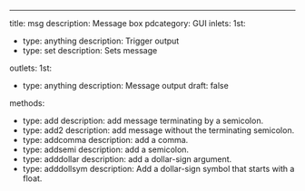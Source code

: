 ---
title: msg
description: Message box
pdcategory: GUI
inlets:
  1st:
  - type: anything
    description: Trigger output
  - type: set <anything>
    description: Sets message

outlets:
  1st:
  - type: anything
    description: Message output
draft: false

methods:
- type: add
  description: add message terminating by a semicolon.
- type: add2
  description: add message without the terminating semicolon.
- type: addcomma
  description: add a comma.
- type: addsemi
  description: add a semicolon.
- type: adddollar <float>
  description: add a dollar-sign argument.
- type: adddollsym <symbol>
  description: Add a dollar-sign symbol that starts with a float.